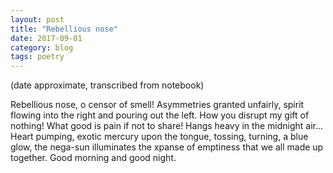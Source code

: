 ```yaml
---
layout: post
title: "Rebellious nose"
date: 2017-09-01
category: blog
tags: poetry
---
```


(date approximate, transcribed from notebook)

Rebellious nose,
o censor of smell!
Asymmetries granted unfairly,
spirit flowing into the right
and pouring out the left.
How you disrupt my gift of nothing!
What good is pain
if not to share!
Hangs heavy in the midnight air...
Heart pumping,
exotic mercury upon the tongue,
tossing, turning,
a blue glow, the nega-sun
illuminates the xpanse
of emptiness
that we all made up
together.
Good morning and good night.
